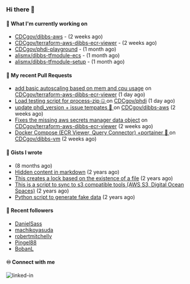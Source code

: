 ### Hi there 👋

#### 🚀 What I'm currently working on

- [CDCgov/dibbs-aws](https://github.com/CDCgov/dibbs-aws) -  (2 weeks ago)
- [CDCgov/terraform-aws-dibbs-ecr-viewer](https://github.com/CDCgov/terraform-aws-dibbs-ecr-viewer) -  (2 weeks ago)
- [CDCgov/phdi-playground](https://github.com/CDCgov/phdi-playground) -  (1 month ago)
- [alismx/dibbs-tfmodule-ecs](https://github.com/alismx/dibbs-tfmodule-ecs) -  (1 month ago)
- [alismx/dibbs-tfmodule-setup](https://github.com/alismx/dibbs-tfmodule-setup) -  (1 month ago)

#### 🔨 My recent Pull Requests

- [add basic autoscaling based on mem and cpu usage](https://github.com/CDCgov/terraform-aws-dibbs-ecr-viewer/pull/13) on [CDCgov/terraform-aws-dibbs-ecr-viewer](https://github.com/CDCgov/terraform-aws-dibbs-ecr-viewer) (1 day ago)
- [Load testing script for process-zip 🤐 ](https://github.com/CDCgov/phdi/pull/3032) on [CDCgov/phdi](https://github.com/CDCgov/phdi) (1 day ago)
- [update phdi_version &#43; issue tempates 📜 ](https://github.com/CDCgov/dibbs-aws/pull/48) on [CDCgov/dibbs-aws](https://github.com/CDCgov/dibbs-aws) (2 weeks ago)
- [Fixes the missing aws secrets manager data object](https://github.com/CDCgov/terraform-aws-dibbs-ecr-viewer/pull/12) on [CDCgov/terraform-aws-dibbs-ecr-viewer](https://github.com/CDCgov/terraform-aws-dibbs-ecr-viewer) (2 weeks ago)
- [Docker Compose (ECR Viewer, Query Connector) &#43;portainer 🐳 ](https://github.com/CDCgov/dibbs-vm/pull/13) on [CDCgov/dibbs-vm](https://github.com/CDCgov/dibbs-vm) (2 weeks ago)

#### 📓 Gists I wrote

- [](https://gist.github.com/a8c473968f0d87c0532944017f844363) (8 months ago)
- [Hidden content in markdown](https://gist.github.com/cffeb79c933f98279c46906f390fd3a0) (2 years ago)
- [This creates a lock based on the existence of a file](https://gist.github.com/6bb524c02a636a478f49d7387f57869b) (2 years ago)
- [This is a script to sync to s3 compatible tools (AWS S3, Digital Ocean Spaces)](https://gist.github.com/7a42ab3b5203a9eca579f0a80a9dc63b) (2 years ago)
- [Python script to generate fake data](https://gist.github.com/ea13a03b628e2d682334c0adf38400c5) (2 years ago)

#### 👯 Recent followers

- [DanielSass](https://github.com/DanielSass)
- [machikoyasuda](https://github.com/machikoyasuda)
- [robertmitchellv](https://github.com/robertmitchellv)
- [Pingel88](https://github.com/Pingel88)
- [BobanL](https://github.com/BobanL)

#### ♾️ Connect with me
[<img align="left" alt="linked-in" src="https://img.shields.io/badge/linkedin-%230077B5.svg?&style=for-the-badge&logo=linkedin&logoColor=white" />](https://www.linkedin.com/in/alismx)

